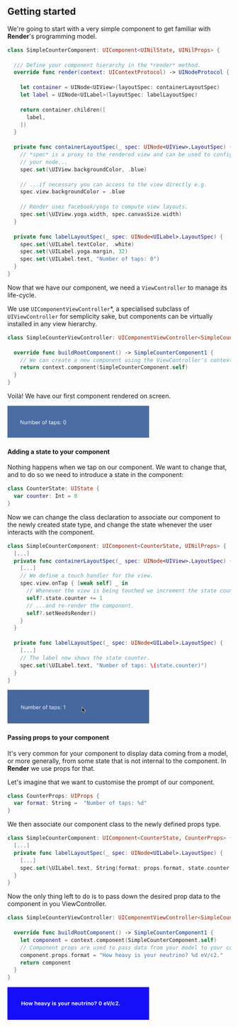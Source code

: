 ## Getting started

We're going to start with a very simple component to get familiar with **Render**'s programming model.

```swift
class SimpleCounterComponent: UIComponent<UINilState, UINilProps> {

  /// Define your component hierarchy in the *render* method.
  override func render(context: UIContextProtocol) -> UINodeProtocol {
  
    let container = UINode<UIView>(layoutSpec: containerLayoutSpec)
    let label = UINode<UILabel>(layoutSpec: labelLayoutSpec)
    
    return container.children([
      label,
    ])
  }

  private func containerLayoutSpec(_ spec: UINode<UIView>.LayoutSpec) {
    // *spec* is a proxy to the rendered view and can be used to configure the backing view for
    // your node...
    spec.set(\UIView.backgroundColor, .blue)

    // ...if necessary you can access to the view directly e.g.
    spec.view.backgroundColor = .blue

    // Render uses facebook/yoga to compute view layouts.
    spec.set(\UIView.yoga.width, spec.canvasSize.width)
  }

  private func labelLayoutSpec(_ spec: UINode<UILabel>.LayoutSpec) {
    spec.set(\UILabel.textColor, .white)
    spec.set(\UILabel.yoga.margin, 32)
    spec.set(\UILabel.text, "Number of taps: 0")
  }
}
```

Now that we have our component, we need a `ViewController` to manage its life-cycle.

We use `UIComponentViewController`*, a specialised subclass of `UIViewController` for semplicity sake, but components can be virtually installed in any view hierarchy.

```swift
class SimpleCounterViewController: UIComponentViewController<SimpleCounterComponent> {

  override func buildRootComponent() -> SimpleCounterComponent1 {
    // We can create a new component using the ViewController's context.
    return context.component(SimpleCounterComponent.self)
  }
}
```

Voilà! We have our first component rendered on screen.

<img src="docs/gs1.png" width=320>

#### Adding a state to your component

Nothing happens when we tap on our component.
We want to change that, and to do so we need to introduce a state in the component:

```swift
class CounterState: UIState {
  var counter: Int = 0
}
```

Now we can change the class declaration to associate our component to the newly created state type, and change the state whenever the user interacts with the component.

```swift
class SimpleCounterComponent: UIComponent<CounterState, UINilProps> {
  [...]
  private func containerLayoutSpec(_ spec: UINode<UIView>.LayoutSpec) {
    [...]
    // We define a touch handler for the view.
    spec.view.onTap { [weak self] _ in
      // Whenever the view is being touched we increment the state counter... 
      self?.state.counter += 1
      // ...and re-render the component.
      self?.setNeedsRender()
    }
  }
  
  private func labelLayoutSpec(_ spec: UINode<UILabel>.LayoutSpec) {
    [...]
    // The label now shows the state counter.
    spec.set(\UILabel.text, "Number of taps: \(state.counter)")
  }
}
```

<img src="docs/gs2.gif" width=320>

#### Passing props to your component

It's very common for your component to display data coming from a model, or more generally, from some state that is not internal to the component.
In **Render** we use props for that.

Let's imagine that we want to customise the prompt of our component.

```swift
class CounterProps: UIProps {
  var format: String =  "Number of taps: %d"
}
```

We then associate our component class to the newly defined props type.

```swift
class SimpleCounterComponent: UIComponent<CounterState, CounterProps> {
  [...]
  private func labelLayoutSpec(_ spec: UINode<UILabel>.LayoutSpec) {
    [...]
    spec.set(\UILabel.text, String(format: props.format, state.counter))
  }
}
```

Now the only thing left to do is to pass down the desired prop data to the component in you ViewController. 

```swift
class SimpleCounterViewController: UIComponentViewController<SimpleCounterComponent> {

  override func buildRootComponent() -> SimpleCounterComponent1 {
    let component = context.component(SimpleCounterComponent.self)
    // Component props are used to pass data from your model to your component.
    component.props.format = "How heavy is your neutrino? %d eV/c2."
    return component
  }
}
```

<img src="docs/gs3.png" width=320>
